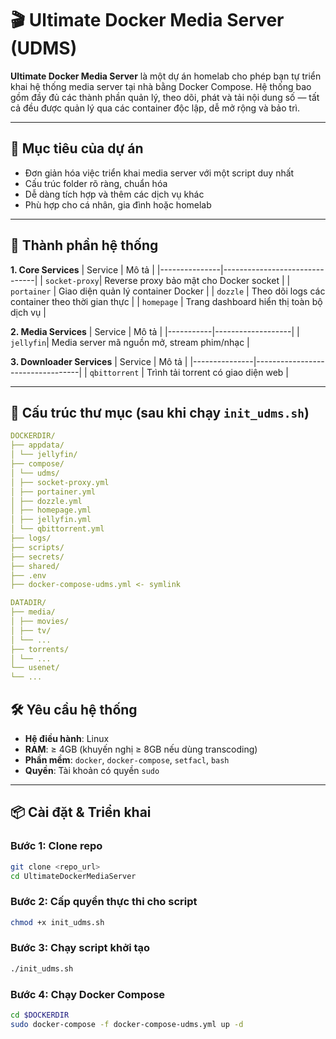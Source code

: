 # 🎬 Ultimate Docker Media Server (UDMS)

**Ultimate Docker Media Server** là một dự án homelab cho phép bạn tự triển khai hệ thống media server tại nhà bằng Docker Compose. Hệ thống bao gồm đầy đủ các thành phần quản lý, theo dõi, phát và tải nội dung số — tất cả đều được quản lý qua các container độc lập, dễ mở rộng và bảo trì.

---

## 🚀 Mục tiêu của dự án

- Đơn giản hóa việc triển khai media server với một script duy nhất
- Cấu trúc folder rõ ràng, chuẩn hóa
- Dễ dàng tích hợp và thêm các dịch vụ khác
- Phù hợp cho cá nhân, gia đình hoặc homelab

---

## 🧩 Thành phần hệ thống

**1. Core Services**
| Service       | Mô tả                         |
|---------------|-------------------------------|
| `socket-proxy`| Reverse proxy bảo mật cho Docker socket |
| `portainer`   | Giao diện quản lý container Docker |
| `dozzle`      | Theo dõi logs các container theo thời gian thực |
| `homepage`    | Trang dashboard hiển thị toàn bộ dịch vụ |

**2. Media Services**
| Service   | Mô tả             |
|-----------|-------------------|
| `jellyfin`| Media server mã nguồn mở, stream phim/nhạc |

**3. Downloader Services**
| Service       | Mô tả                            |
|---------------|----------------------------------|
| `qbittorrent` | Trình tải torrent có giao diện web |

---

## 📁 Cấu trúc thư mục (sau khi chạy `init_udms.sh`)
```yaml
DOCKERDIR/
├── appdata/
│ └── jellyfin/
├── compose/
│ └── udms/
│ ├── socket-proxy.yml
│ ├── portainer.yml
│ ├── dozzle.yml
│ ├── homepage.yml
│ ├── jellyfin.yml
│ └── qbittorrent.yml
├── logs/
├── scripts/
├── secrets/
├── shared/
├── .env
├── docker-compose-udms.yml <- symlink

DATADIR/
├── media/
│ ├── movies/
│ ├── tv/
│ └── ...
├── torrents/
│ └── ...
└── usenet/
└── ...
```

## 🛠️ Yêu cầu hệ thống

- **Hệ điều hành**: Linux
- **RAM**: ≥ 4GB (khuyến nghị ≥ 8GB nếu dùng transcoding)
- **Phần mềm**: `docker`, `docker-compose`, `setfacl`, `bash`
- **Quyền**: Tài khoản có quyền `sudo`

---

## 📦 Cài đặt & Triển khai

### Bước 1: Clone repo
```bash
git clone <repo_url>
cd UltimateDockerMediaServer
```
### Bước 2: Cấp quyền thực thi cho script
```bash
chmod +x init_udms.sh
```
### Bước 3: Chạy script khởi tạo
```bash
./init_udms.sh
```
### Bước 4: Chạy Docker Compose
```bash
cd $DOCKERDIR
sudo docker-compose -f docker-compose-udms.yml up -d
```

